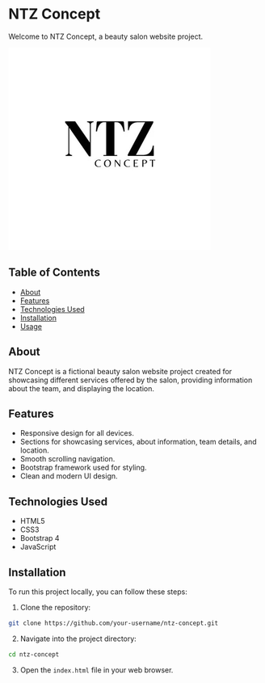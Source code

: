 # NTZ Concept

Welcome to NTZ Concept, a beauty salon website project.

![NTZ Concept](src/img/logo.jpg)

## Table of Contents

- [About](#about)
- [Features](#features)
- [Technologies Used](#technologies-used)
- [Installation](#installation)
- [Usage](#usage)
  
## About

NTZ Concept is a fictional beauty salon website project created for showcasing different services offered by the salon, providing information about the team, and displaying the location.

## Features

- Responsive design for all devices.
- Sections for showcasing services, about information, team details, and location.
- Smooth scrolling navigation.
- Bootstrap framework used for styling.
- Clean and modern UI design.

## Technologies Used

- HTML5
- CSS3
- Bootstrap 4
- JavaScript

## Installation

To run this project locally, you can follow these steps:

1. Clone the repository:

```bash
git clone https://github.com/your-username/ntz-concept.git
```

2. Navigate into the project directory:

```bash
cd ntz-concept
```

3. Open the `index.html` file in your web browser.
